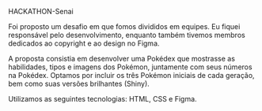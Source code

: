 HACKATHON-Senai

Foi proposto um desafio em que fomos divididos em equipes. Eu fiquei responsável pelo desenvolvimento, enquanto também tivemos membros dedicados ao copyright e ao design no Figma.

A proposta consistia em desenvolver uma Pokédex que mostrasse as habilidades, tipos e imagens dos Pokémon, juntamente com seus números na Pokédex. Optamos por incluir os três Pokémon iniciais de cada geração, bem como suas versões brilhantes (Shiny).

Utilizamos as seguintes tecnologias: HTML, CSS e Figma.
